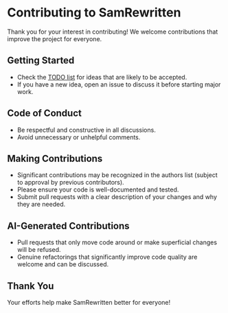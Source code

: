 # Contributing to SamRewritten

Thank you for your interest in contributing! We welcome contributions that improve the project for everyone.

## Getting Started

- Check the [TODO list](../TODO.md) for ideas that are likely to be accepted.
- If you have a new idea, open an issue to discuss it before starting major work.

## Code of Conduct

- Be respectful and constructive in all discussions.
- Avoid unnecessary or unhelpful comments.

## Making Contributions

- Significant contributions may be recognized in the authors list (subject to approval by previous contributors).
- Please ensure your code is well-documented and tested.
- Submit pull requests with a clear description of your changes and why they are needed.

## AI-Generated Contributions

- Pull requests that only move code around or make superficial changes will be refused.
- Genuine refactorings that significantly improve code quality are welcome and can be discussed.

## Thank You

Your efforts help make SamRewritten better for everyone!